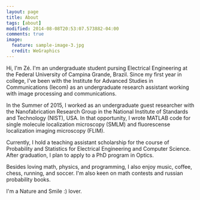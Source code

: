 ```yaml
---
layout: page
title: About
tags: [about]
modified: 2014-08-08T20:53:07.573882-04:00
comments: true
image:
  feature: sample-image-3.jpg
  credit: WeGraphics
---
```


Hi, I'm Zé. I'm an undergraduate student pursing Electrical Engineering at the Federal University of Campina Grande, Brazil. Since my first year in college, I've been with the Institute for Advanced Studies in Communications (Iecom) as an undergraduate research assistant working with image processing and communications.

In the Summer of 2015, I worked as an undergraduate guest researcher with the Nanofabrication Research Group in the National Institute of Standards and Technology (NIST), USA. In that opportunity, I wrote MATLAB code for single molecule localization microscopy (SMLM) and fluorescense localization imaging microscopy (FLIM).

Currently, I hold a teaching assistant scholarship for the course of Probability and Statistics for Electrical Engineering and Computer Science. After graduation, I plan to apply to a PhD program in Optics.

Besides loving math, physics, and programming, I also enjoy music, coffee, chess, running, and soccer. I'm also keen on math contests and russian probability books.

I'm a Nature and Smile :) lover.
